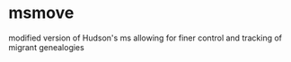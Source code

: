 msmove
======

modified version of Hudson's ms allowing for finer control and tracking of migrant genealogies
